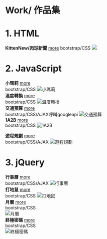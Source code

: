 # Work/ 作品集

# 1. HTML

**KittenNew/肉球新聞**  [more](https://github.com/LoisOUO/2018-BuildSchool-Front-End/tree/master/HTML/KittenNew) 
bootstrap/CSS
[![](./images/home-images/肉球新聞.png)](https://loisfrontend.azurewebsites.net/HTML/KittenNew/)
# 2. JavaScript
 <!-- **溫度轉換**  
       bootstrap/CSS
    ![](./images/home-images/__溫度轉換.png "溫度轉換") -->
  **小瑪莉**  [more](https://github.com/LoisOUO/2018-BuildSchool-Front-End/tree/master/JavaScript/JS_Hackathon_TurntableGame)  
  bootstrap/CSS
![](./images/home-images/image-1-3.png "小瑪莉")  
 **溫度轉換**  [more]()  
      bootstrap/CSS
![](./images/home-images/image-2-3.png "溫度轉換")  
**交通預算**  [more]()  
      bootstrap/CSS/AJAX呼叫googleapi
![](./images/home-images/image-2-4.png "交通預算")  
 **1A2B**  [more]()  
 bootstrap/CSS 
![](./images/home-images/image-2-5.png "1A2B")  

   **遊程規劃**  [more](https://github.com/LoisOUO/2018-BuildSchool-Front-End/tree/master/JavaScript/TravelPlan)  
bootstrap/CSS/AJAX
![](./images/home-images/image-1-4.png "遊程規劃")  
# 3. jQuery
**行事曆**  [more]()  
bootstrap/CSS/AJAX
![](./images/home-images/image-1-1.png "行事曆")  
    **打地鼠**  [more]()  
bootstrap/CSS
![](./images/home-images/image-1-2.png "打地鼠")  
  **月曆**  [more](https://github.com/LoisOUO/2018-BuildSchool-Front-End/tree/master/jQuery/Calendar)  
  bootstrap/CSS   
![](./images/home-images/image-2-1.png "月曆")  
**終極密碼**  [more](https://github.com/LoisOUO/2018-BuildSchool-Front-End/tree/master/JavaScript/GuessNumber)  
bootstrap/CSS  
   ![](./images/home-images/image-2-2.png "終極密碼")  




